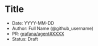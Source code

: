 # Title

* Date: YYYY-MM-DD
* Author: Full Name (@github_username)
* PR: [grafana/agent#XXXX](https://github.com/grafana/agent/pull/XXXX)
* Status: Draft
